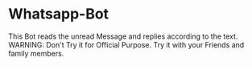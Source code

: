 # Whatsapp-Bot
This Bot reads the unread Message and replies according to the text. WARNING: Don't Try it for Official Purpose. Try it with your Friends and family members.
